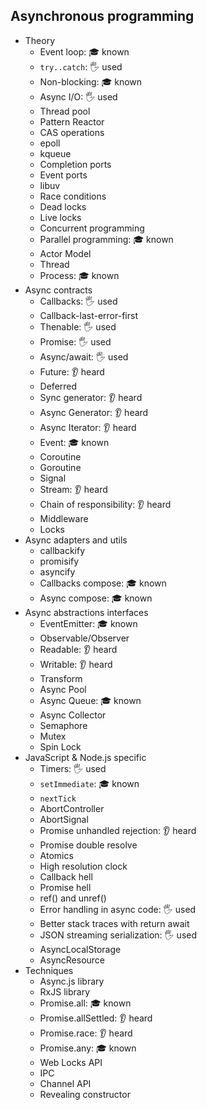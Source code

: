 ## Asynchronous programming

-   Theory
    -   Event loop: 🎓 known
    -   `try..catch`: 🖐️ used
    -   Non-blocking: 🎓 known
    -   Async I/O: 🖐️ used
    -   Thread pool
    -   Pattern Reactor
    -   CAS operations
    -   epoll
    -   kqueue
    -   Completion ports
    -   Event ports
    -   libuv
    -   Race conditions
    -   Dead locks
    -   Live locks
    -   Concurrent programming
    -   Parallel programming: 🎓 known
    -   Actor Model
    -   Thread
    -   Process: 🎓 known
-   Async contracts
    -   Callbacks: 🖐️ used
    -   Callback-last-error-first
    -   Thenable: 🖐️ used
    -   Promise: 🖐️ used
    -   Async/await: 🖐️ used
    -   Future: 👂 heard
    -   Deferred
    -   Sync generator: 👂 heard
    -   Async Generator: 👂 heard
    -   Async Iterator: 👂 heard
    -   Event: 🎓 known
    -   Coroutine
    -   Goroutine
    -   Signal
    -   Stream: 👂 heard
    -   Chain of responsibility: 👂 heard
    -   Middleware
    -   Locks
-   Async adapters and utils
    -   callbackify
    -   promisify
    -   asyncify
    -   Callbacks compose: 🎓 known
    -   Async compose: 🎓 known
-   Async abstractions interfaces
    -   EventEmitter: 🎓 known
    -   Observable/Observer
    -   Readable: 👂 heard
    -   Writable: 👂 heard
    -   Transform
    -   Async Pool
    -   Async Queue: 🎓 known
    -   Async Collector
    -   Semaphore
    -   Mutex
    -   Spin Lock
-   JavaScript & Node.js specific
    -   Timers: 🖐️ used
    -   `setImmediate`: 🎓 known
    -   `nextTick`
    -   AbortController
    -   AbortSignal
    -   Promise unhandled rejection: 👂 heard
    -   Promise double resolve
    -   Atomics
    -   High resolution clock
    -   Callback hell
    -   Promise hell
    -   ref() and unref()
    -   Error handling in async code: 🖐️ used
    -   Better stack traces with return await
    -   JSON streaming serialization: 🖐️ used
    -   AsyncLocalStorage
    -   AsyncResource
-   Techniques
    -   Async.js library
    -   RxJS library
    -   Promise.all: 🎓 known
    -   Promise.allSettled: 👂 heard
    -   Promise.race: 👂 heard
    -   Promise.any: 🎓 known
    -   Web Locks API
    -   IPC
    -   Channel API
    -   Revealing constructor

